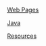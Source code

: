 <p><a href="web/index.html">Web Pages</a></p>
<p><a href="java/index.html">Java</a></p>
<p><a href="resources/index.html">Resources</a></p>
